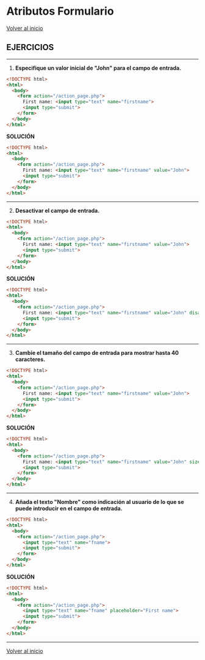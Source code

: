 # Atributos Formulario

[Volver al inicio](#-Atributos-Formulario)

## EJERCICIOS

---------------------------------------------------------------------------

1. **Especifique un valor inicial de "John" para el campo de entrada.**

```html
<!DOCTYPE html>
<html>
  <body>
    <form action="/action_page.php">
      First name: <input type="text" name="firstname">
      <input type="submit">
    </form>
  </body>
</html>
```

**SOLUCIÓN**

```html
<!DOCTYPE html>
<html>
  <body>
    <form action="/action_page.php">
      First name: <input type="text" name="firstname" value="John">
      <input type="submit">
    </form>
  </body>
</html>
```

---------------------------------------------------------------------------

2. **Desactivar el campo de entrada.**

```html
<!DOCTYPE html>
<html>
  <body>
    <form action="/action_page.php">
      First name: <input type="text" name="firstname" value="John">
      <input type="submit">
    </form>
  </body>
</html>
```

**SOLUCIÓN**

```html
<!DOCTYPE html>
<html>
  <body>
    <form action="/action_page.php">
      First name: <input type="text" name="firstname" value="John" disabled>
      <input type="submit">
    </form>
  </body>
</html>
```

---------------------------------------------------------------------------

3. **Cambie el tamaño del campo de entrada para mostrar hasta 40 caracteres.**

```html
<!DOCTYPE html>
<html>
  <body>
    <form action="/action_page.php">
      First name: <input type="text" name="firstname" value="John">
      <input type="submit">
    </form>
  </body>
</html>
```

**SOLUCIÓN**

```html
<!DOCTYPE html>
<html>
  <body>
    <form action="/action_page.php">
      First name: <input type="text" name="firstname" value="John" size="40">
      <input type="submit">
    </form>
  </body>
</html>
```

---------------------------------------------------------------------------

4. **Añada el texto "Nombre" como indicación al usuario de lo que se puede introducir en el campo de entrada.**

```html
<!DOCTYPE html>
<html>
  <body>
    <form action="/action_page.php">
      <input type="text" name="fname">
      <input type="submit">
    </form>
  </body>
</html>
```

**SOLUCIÓN**

```html
<!DOCTYPE html>
<html>
  <body>
    <form action="/action_page.php">
      <input type="text" name="fname" placeholder="First name">
      <input type="submit">
    </form>
  </body>
</html>
```

---------------------------------------------------------------------------

[Volver al inicio](#-Atributos-Formulario)